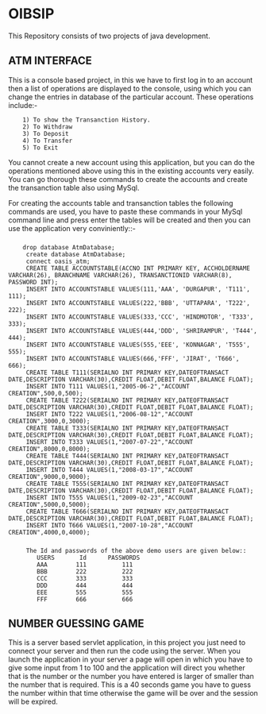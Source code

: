 # OIBSIP
This Repository consists of two projects of java development.

## ATM INTERFACE
This is a console based project, in this we have to first log in to an account then a list of operations are displayed to the console, using which you can change the entries in database of the particular account. These operations include:-

        1) To show the Transanction History.
        2) To Withdraw
        3) To Deposit
        4) To Transfer
        5) To Exit
You cannot create a new account using this application, but you can do the operations mentioned above using this in the existing accounts very easily.
You can go thorough these commands to create the accounts and create the transanction table also using MySql.
    
For creating the accounts table and transanction tables the following commands are used, you have to paste these commands in your MySql command line and press enter the tables will be created and then you can use the application very conviniently::-
###
        drop database AtmDatabase;
         create database AtmDatabase;
         connect oasis_atm;
         CREATE TABLE ACCOUNTSTABLE(ACCNO INT PRIMARY KEY, ACCHOLDERNAME VARCHAR(26), BRANCHNAME VARCHAR(26), TRANSANCTIONID VARCHAR(8), PASSWORD INT);
         INSERT INTO ACCOUNTSTABLE VALUES(111,'AAA', 'DURGAPUR', 'T111', 111);
         INSERT INTO ACCOUNTSTABLE VALUES(222,'BBB', 'UTTAPARA', 'T222', 222);
         INSERT INTO ACCOUNTSTABLE VALUES(333,'CCC', 'HINDMOTOR', 'T333', 333);
         INSERT INTO ACCOUNTSTABLE VALUES(444,'DDD', 'SHRIRAMPUR', 'T444', 444);
         INSERT INTO ACCOUNTSTABLE VALUES(555,'EEE', 'KONNAGAR', 'T555', 555);
         INSERT INTO ACCOUNTSTABLE VALUES(666,'FFF', 'JIRAT', 'T666', 666);
         CREATE TABLE T111(SERIALNO INT PRIMARY KEY,DATEOFTRANSACT DATE,DESCRIPTION VARCHAR(30),CREDIT FLOAT,DEBIT FLOAT,BALANCE FLOAT);
         INSERT INTO T111 VALUES(1,"2005-06-2","ACCOUNT CREATION",500,0,500);
         CREATE TABLE T222(SERIALNO INT PRIMARY KEY,DATEOFTRANSACT DATE,DESCRIPTION VARCHAR(30),CREDIT FLOAT,DEBIT FLOAT,BALANCE FLOAT);
         INSERT INTO T222 VALUES(1,"2006-08-12","ACCOUNT CREATION",3000,0,3000);
         CREATE TABLE T333(SERIALNO INT PRIMARY KEY,DATEOFTRANSACT DATE,DESCRIPTION VARCHAR(30),CREDIT FLOAT,DEBIT FLOAT,BALANCE FLOAT);
         INSERT INTO T333 VALUES(1,"2007-07-22","ACCOUNT CREATION",8000,0,8000);
         CREATE TABLE T444(SERIALNO INT PRIMARY KEY,DATEOFTRANSACT DATE,DESCRIPTION VARCHAR(30),CREDIT FLOAT,DEBIT FLOAT,BALANCE FLOAT);
         INSERT INTO T444 VALUES(1,"2008-03-17","ACCOUNT CREATION",9000,0,9000);
         CREATE TABLE T555(SERIALNO INT PRIMARY KEY,DATEOFTRANSACT DATE,DESCRIPTION VARCHAR(30),CREDIT FLOAT,DEBIT FLOAT,BALANCE FLOAT);
         INSERT INTO T555 VALUES(1,"2009-02-23","ACCOUNT CREATION",5000,0,5000);
         CREATE TABLE T666(SERIALNO INT PRIMARY KEY,DATEOFTRANSACT DATE,DESCRIPTION VARCHAR(30),CREDIT FLOAT,DEBIT FLOAT,BALANCE FLOAT);
         INSERT INTO T666 VALUES(1,"2007-10-28","ACCOUNT CREATION",4000,0,4000);
 ###        
         The Id and passwords of the above demo users are given below::
            USERS       Id      PASSWORDS
            AAA        111          111
            BBB        222          222
            CCC        333          333
            DDD        444          444
            EEE        555          555
            FFF        666          666
    
## NUMBER GUESSING GAME
This is a server based servlet application, in this project you just need to connect your server and then run the code using the server.
When you launch the application in your server a page will open in which you have to give some input from 1 to 100 and the application will direct you whether that is the number or the number you have entered is larger of smaller than the number that is required. This is a 40 seconds game you have to guess the number within that time otherwise the game will be over and the session will be expired.